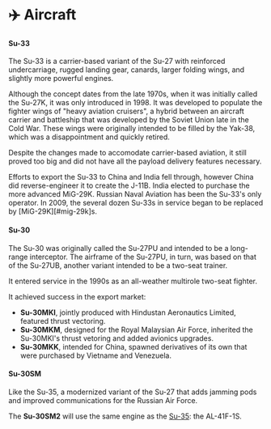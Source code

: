 # ✈&#xfe0f; Aircraft

#### Su-33

The Su-33 is a carrier-based variant of the Su-27 with reinforced undercarriage, rugged landing gear, canards, larger folding wings, and slightly more powerful engines.

Although the concept dates from the late 1970s, when it was initially called the Su-27K, it was only introduced in 1998.
It was developed to populate the fighter wings of "heavy aviation cruisers", a hybrid between an aircraft carrier and battleship that was developed by the Soviet Union late in the Cold War.
These wings were originally intended to be filled by the Yak-38, which was a disappointment and quickly retired.

Despite the changes made to accomodate carrier-based aviation, it still proved too big and did not have all the payload delivery features necessary.

Efforts to export the Su-33 to China and India fell through, however China did reverse-engineer it to create the J-11B.
India elected to purchase the more advanced MiG-29K.
Russian Naval Aviation has been the Su-33's only operator.
In 2009, the several dozen Su-33s in service began to be replaced by [MiG-29K][#mig-29k]s.

#### Su-30

The Su-30 was originally called the Su-27PU and intended to be a long-range interceptor.
The airframe of the Su-27PU, in turn, was based on that of the Su-27UB, another variant intended to be a two-seat trainer.

It entered service in the 1990s as an all-weather multirole two-seat fighter.

It achieved success in the export market:

- **Su-30MKI**, jointly produced with Hindustan Aeronautics Limited, featured thrust vectoring.
- **Su-30MKM**, designed for the Royal Malaysian Air Force, inherited the Su-30MKI's thrust vetoring and added avionics upgrades.
- **Su-30MKK**, intended for China, spawned derivatives of its own that were purchased by Vietname and Venezuela.

#### Su-30SM

Like the Su-35, a modernized variant of the Su-27 that adds jamming pods and improved communications for the Russian Air Force.

The **Su-30SM2** will use the same engine as the [Su-35](#su-35): the AL-41F-1S.